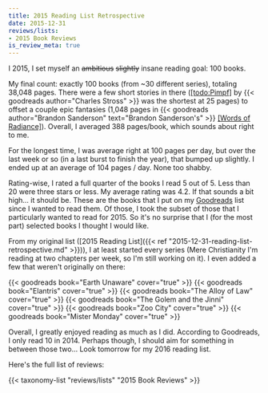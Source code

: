 ```yaml
---
title: 2015 Reading List Retrospective
date: 2015-12-31
reviews/lists:
- 2015 Book Reviews
is_review_meta: true
---
```

I 2015, I set myself an ~~ambitious~~ ~~slightly~~ insane reading goal: 100 books.

My final count: exactly 100 books (from ~30 different series), totaling 38,048 pages. There were a few short stories in there ([[todo:Pimpf]]() by {{< goodreads author="Charles Stross" >}} was the shortest at 25 pages) to offset a couple epic fantasies (1,048 pages in {{< goodreads author="Brandon Sanderson" text="Brandon Sanderson's" >}} [[Words of Radiance]]()). Overall, I averaged 388 pages/book, which sounds about right to me.

<!--more-->

For the longest time, I was average right at 100 pages per day, but over the last week or so (in a last burst to finish the year), that bumped up slightly. I ended up at an average of 104 pages / day. None too shabby.

Rating-wise, I rated a full quarter of the books I read 5 out of 5. Less than 20 were three stars or less. My average rating was 4.2. If that sounds a bit high... it should be. These are the books that I put on my <a href="https://www.goodreads.com">Goodreads</a> list since I wanted to read them. Of those, I took the subset of those that I particularly wanted to read for 2015. So it's no surprise that I (for the most part) selected books I thought I would like.

From my original list ([2015 Reading List]({{< ref "2015-12-31-reading-list-retrospective.md" >}})), I at least started every series (Mere Christianity I'm reading at two chapters per week, so I'm still working on it). I even added a few that weren't originally on there:

{{< goodreads book="Earth Unaware" cover="true" >}}
{{< goodreads book="Elantris" cover="true" >}}
{{< goodreads book="The Alloy of Law" cover="true" >}}
{{< goodreads book="The Golem and the Jinni" cover="true" >}}
{{< goodreads book="Zoo City" cover="true" >}}
{{< goodreads book="Mister Monday" cover="true" >}}

Overall, I greatly enjoyed reading as much as I did. According to Goodreads, I only read 10 in 2014. Perhaps though, I should aim for something in between those two... Look tomorrow for my 2016 reading list.

Here's the full list of reviews:

{{< taxonomy-list "reviews/lists" "2015 Book Reviews" >}}
